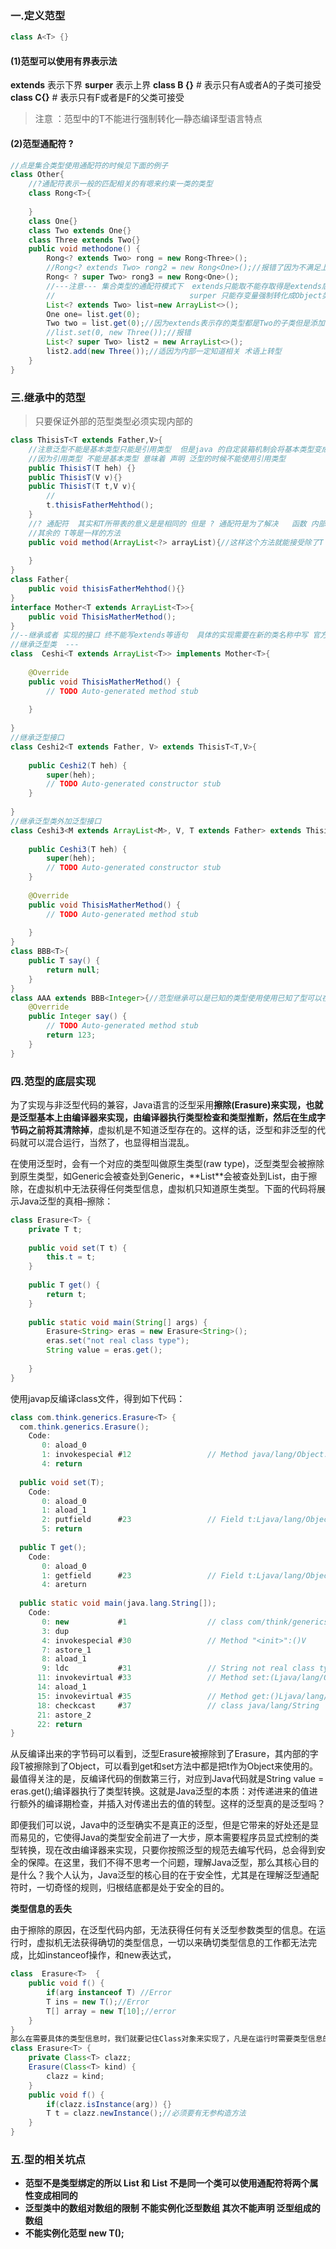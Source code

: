 ### 一.定义范型

```java
class A<T> {}
```
#### (1)范型可以使用有界表示法

**extends** 表示下界
**surper** 表示上界
**class B <T extends A>{}** # 表示只有A或者A的子类可接受
**class C<T super F>{}** # 表示只有F或者是F的父类可接受
> 注意 ：范型中的T不能进行强制转化—静态编译型语言特点

#### (2)范型通配符 ?
```java
//点是集合类型使用通配符的时候见下面的例子
class Other{
	//?通配符表示一般的匹配相关的有嗯来约束一类的类型
	class Rong<T>{
		
	}
	class One{}
	class Two extends One{}
	class Three extends Two{}
	public void methodone() {
		Rong<? extends Two> rong = new Rong<Three>();
		//Rong<? extends Two> rong2 = new Rong<One>();//报错了因为不满足上界
		Rong< ? super Two> rong3 = new Rong<One>();
		//---注意--- 集合类型的通配符模式下 	extends只能取不能存取得是extends后面的类型  
		//								surper 只能存变量强制转化成Object类型不能取
		List<? extends Two> list=new ArrayList<>();
		One one= list.get(0);
		Two two = list.get(0);//因为extends表示存的类型都是Two的子类但是添加的时候只能加入一种类型，所以只能取不能存 super反之
		//list.set(0, new Three());//报错
		List<? super Two> list2 = new ArrayList<>();
		list2.add(new Three());//适因为内部一定知道相关 术语上转型
	}
}
```
### 三.继承中的范型
> 只要保证外部的范型类型必须实现内部的

```java
class ThisisT<T extends Father,V>{
	//注意泛型不能是基本类型只能是引用类型  但是java 的自定装箱机制会将基本类型变成引用类型
	//因为引用类型 不能是基本类型 意味着 声明 泛型的时候不能使用引用类型
	public ThisisT(T heh) {}
	public ThisisT(V v){}
	public ThisisT(T t,V v){
		//
		t.thisisFatherMehthod();
	}
	//? 通配符  其实和T所带表的意义是是相同的 但是 ? 通配符是为了解决   函数 内部的方法调用 泛型类的时候所采用的因为泛型类中不能使用除了已经声明的泛型之外的字母
	//其余的 T等是一样的方法
	public void method(ArrayList<?> arrayList){//这样这个方法就能接受除了T V 类型之外的其他类型
		
	}
}
class Father{
	public void thisisFatherMehthod(){}
}
interface Mother<T extends ArrayList<T>>{
	public void ThisisMatherMethod();
}
//--继承或者 实现的接口 终不能写extends等语句  具体的实现需要在新的类名称中写 官方属于叫做声明值的传递
//继承泛型类  ---
class  Ceshi<T extends ArrayList<T>> implements Mother<T>{
 
	@Override
	public void ThisisMatherMethod() {
		// TODO Auto-generated method stub
		
	}
	
}
//继承泛型接口
class Ceshi2<T extends Father, V> extends ThisisT<T,V>{
 
	public Ceshi2(T heh) {
		super(heh);
		// TODO Auto-generated constructor stub
	}
	
}
//继承泛型类外加泛型接口
class Ceshi3<M extends ArrayList<M>, V, T extends Father> extends ThisisT<T,V> implements Mother<M>{
 
	public Ceshi3(T heh) {
		super(heh);
		// TODO Auto-generated constructor stub
	}
 
	@Override
	public void ThisisMatherMethod() {
		// TODO Auto-generated method stub
		
	}
}
class BBB<T>{
	public T say() {
		return null;
	}
}
class AAA extends BBB<Integer>{//范型继承可以是已知的类型使用使用已知了型可以在前面不加上属性，但是如果前面加上属性将导致后面的类型变成未知
	@Override
	public Integer say() {
		// TODO Auto-generated method stub
		return 123;
	}
}
```

### 四.范型的底层实现
为了实现与非泛型代码的兼容，Java语言的泛型采用**擦除(Erasure)**来实现，也就是泛型基本上由编译器来实现，由编译器执行类型检查和类型推断，然后在生成字节码之前将其清**除掉**，虚拟机是不知道泛型存在的。这样的话，泛型和非泛型的代码就可以混合运行，当然了，也显得相当混乱。

在使用泛型时，会有一个对应的类型叫做原生类型(raw
type)，泛型类型会被擦除到原生类型，如Generic<T>会被查处到Generic，**List<String>**会被查处到List，由于擦除，在虚拟机中无法获得任何类型信息，虚拟机只知道原生类型。下面的代码将展示Java泛型的真相–擦除：
```java
class Erasure<T> {
	private T t;
	
	public void set(T t) {
		this.t = t;
	}
	
	public T get() {
		return t;
	}
	
	public static void main(String[] args) {	
		Erasure<String> eras = new Erasure<String>();
		eras.set("not real class type");
		String value = eras.get();
		
	}
}
```

使用javap反编译class文件，得到如下代码：
```java
class com.think.generics.Erasure<T> {
  com.think.generics.Erasure();
    Code:
       0: aload_0       
       1: invokespecial #12                 // Method java/lang/Object."<init>":()V
       4: return        
 
  public void set(T);
    Code:
       0: aload_0       
       1: aload_1       
       2: putfield      #23                 // Field t:Ljava/lang/Object;
       5: return        
 
  public T get();
    Code:
       0: aload_0       
       1: getfield      #23                 // Field t:Ljava/lang/Object;
       4: areturn       
 
  public static void main(java.lang.String[]);
    Code:
       0: new           #1                  // class com/think/generics/Erasure
       3: dup           
       4: invokespecial #30                 // Method "<init>":()V
       7: astore_1      
       8: aload_1       
       9: ldc           #31                 // String not real class type
      11: invokevirtual #33                 // Method set:(Ljava/lang/Object;)V
      14: aload_1       
      15: invokevirtual #35                 // Method get:()Ljava/lang/Object;
      18: checkcast     #37                 // class java/lang/String
      21: astore_2      
      22: return        
}
```

从反编译出来的字节码可以看到，泛型Erasure<T>被擦除到了Erasure，其内部的字段T被擦除到了Object，可以看到get和set方法中都是把t作为Object来使用的。最值得关注的是，反编译代码的倒数第三行，对应到Java代码就是String
value =
eras.get();编译器执行了类型转换。这就是Java泛型的本质：对传递进来的值进行额外的编译期检查，并插入对传递出去的值的转型。这样的泛型真的是泛型吗？

即便我们可以说，Java中的泛型确实不是真正的泛型，但是它带来的好处还是显而易见的，它使得Java的类型安全前进了一大步，原本需要程序员显式控制的类型转换，现在改由编译器来实现，只要你按照泛型的规范去编写代码，总会得到安全的保障。在这里，我们不得不思考一个问题，理解Java泛型，那么其核心目的是什么？我个人认为，Java泛型的核心目的在于安全性，尤其是在理解泛型通配符时，一切奇怪的规则，归根结底都是处于安全的目的。

**类型信息的丢失**

由于擦除的原因，在泛型代码内部，无法获得任何有关泛型参数类型的信息。在运行时，虚拟机无法获得确切的类型信息，一切以来确切类型信息的工作都无法完成，比如instanceof操作，和new表达式，
```java
class  Erasure<T>  {
    public void f() {
        if(arg instanceof T) //Error
        T ins = new T();//Error
        T[] array = new T[10];//error
    }
}
那么在需要具体的类型信息时，我们就要记住Class对象来实现了，凡是在运行时需要类型信息的地方，都使用Class对象来进行操作，比如：
class Erasure<T> {
    private Class<T> clazz;
    Erasure(Class<T> kind) {
        clazz = kind;
    }
    public void f() {
        if(clazz.isInstance(arg)) {}
        T t = clazz.newInstance();//必须要有无参构造方法
    }
}
```
### 五.型的相关坑点
- **范型不是类型绑定的所以 List<A> 和 List<B> 不是同一个类可以使用通配符将两个属性变成相同的**
- **泛型类中的数组对数组的限制 不能实例化泛型数组 其次不能声明 泛型组成的数组**
- **不能实例化范型 new T();**